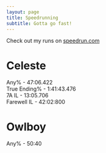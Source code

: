 ```yaml
---
layout: page
title: Speedrunning
subtitle: Gotta go fast!
---
```


Check out my runs on [speedrun.com](https://www.speedrun.com/user/oppen_heimer)  
# Celeste
Any% - 47:06.422  
True Ending% - 1:41:43.476  
7A IL - 13:05.706  
Farewell IL - 42:02:800  

# Owlboy
Any% - 50:40
